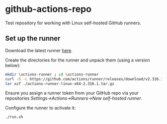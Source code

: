 # github-actions-repo
Test repository for working with Linux self-hosted GitHub runners.

## Set up the runner
Download the latest runner [here](https://github.com/actions/runner/releases).

Create the directories for the runner and unpack them (using a version below):
```bash
mkdir \actions-runner ; cd \actions-runner
curl -O -L https://github.com/actions/runner/releases/download/v2.316.1/actions-runner-linux-x64-2.316.1.tar.gz
tar xzf ./actions-runner-linux-x64-2.316.1.tar.gz
```

Ensure you assign a runner token from your GitHub repo via your repositories *Settings->Actions->Runners->New self-hosted runner*.

Configure the runner to activate it:
```
./run.sh
```
